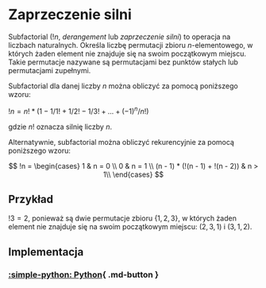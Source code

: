 # Zaprzeczenie silni

Subfactorial ($!n$, *derangement* lub *zaprzeczenie silni*) to operacja na liczbach naturalnych. Określa liczbę permutacji zbioru $n$-elementowego, w których żaden element nie znajduje się na swoim początkowym miejscu. Takie permutacje nazywane są permutacjami bez punktów stałych lub permutacjami zupełnymi.

Subfactorial dla danej liczby $n$ można obliczyć za pomocą poniższego wzoru:

$!n = n! * (1 - 1/1! + 1/2! - 1/3! + ... + (-1)^n/n!)$

gdzie $n!$ oznacza silnię liczby $n$.

Alternatywnie, subfactorial można obliczyć rekurencyjnie za pomocą poniższego wzoru:

$$
!n =  \begin{cases} 
      1 & n = 0 \\
      0 & n = 1 \\
      (n - 1) * (!(n - 1) + !(n - 2)) & n > 1\\
   \end{cases}
$$

## Przykład

$!3 = 2$, ponieważ są dwie permutacje zbioru $\{1, 2, 3\}$, w których żaden element nie znajduje się na swoim początkowym miejscu: $(2, 3, 1)$ i $(3, 1, 2)$.

## Implementacja

### [:simple-python: Python](../../programming/python/algorithms/integers/subfactorial.md){ .md-button }
